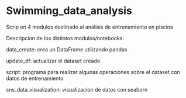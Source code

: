 # Swimming_data_analysis
Scrip en 4 modulos destinado al analisis de entrenamiento en piscina

Descripcion de los distintos modulos/notebooks:

data_create: crea un DataFrame utilizando pandas

update_df: actualizar el dataset creado

script: programa para realizar algunas operaciones sobre el dataset con datos de entrenamiento

sns_data_visualization: visualizacion de datos con seaborn
